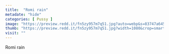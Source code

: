 ```yaml
---
title:  "Romi rain"
metadate: "hide"
categories: [ Pussy ]
image: "https://preview.redd.it/fn5zy957m7q51.jpg?auto=webp&s=83747a6455e19c447348f2aff3037a9abfeba632"
thumb: "https://preview.redd.it/fn5zy957m7q51.jpg?width=1080&crop=smart&auto=webp&s=f3c8ffb11c703125cf1dba99bcd1fb2ef37a225b"
visit: ""
---
```

Romi rain
